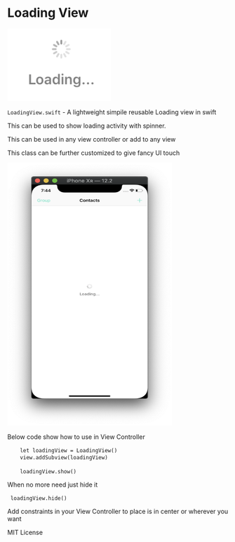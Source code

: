# Loading View
<img src="https://github.com/Wassmd/LoadingView/blob/master/loadingView.png">

`LoadingView.swift` - A lightweight simpile reusable Loading view in swift

This can be used to show loading activity with spinner. 

This can be used in any view controller or add to any view
 
This class can be further customized to give fancy UI touch

<img src="https://github.com/Wassmd/LoadingView/blob/master/sample.png" width="375" height= "600">

Below code show how to use in View Controller

        let loadingView = LoadingView()
        view.addSubview(loadingView)
        
        loadingView.show()
        
When no more need just hide it

     loadingView.hide() 
     
Add constraints in your View Controller to place is in center or wherever you want

     
MIT License


